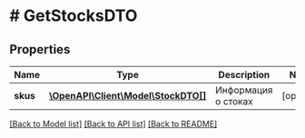# # GetStocksDTO

## Properties

Name | Type | Description | Notes
------------ | ------------- | ------------- | -------------
**skus** | [**\OpenAPI\Client\Model\StockDTO[]**](StockDTO.md) | Информация о стоках | [optional]

[[Back to Model list]](../../README.md#models) [[Back to API list]](../../README.md#endpoints) [[Back to README]](../../README.md)
